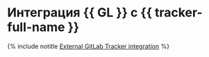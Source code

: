 # Интеграция {{ GL }} с {{ tracker-full-name }}

{% include notitle [External GitLab Tracker integration](../../_tutorials/dev/external-gitlab-tracker-integration.md) %}
